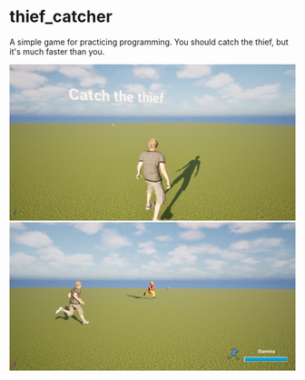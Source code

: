 # thief_catcher

A simple game for practicing programming.
You should catch the thief, but it's much faster than you.

![alt text](screenshots/screenshot1.png)
![alt text](screenshots/screenshot2.png)